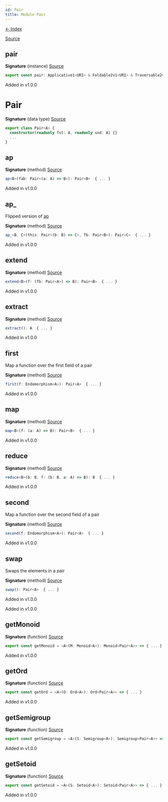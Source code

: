 ```yaml
---
id: Pair
title: Module Pair
---
```


[← Index](.)

[Source](https://github.com/gcanti/fp-ts/blob/master/src/Pair.ts)

## pair

**Signature** (instance) [Source](https://github.com/gcanti/fp-ts/blob/master/src/Pair.ts#L155-L167)

```ts
export const pair: Applicative1<URI> & Foldable2v1<URI> & Traversable2v1<URI> & Comonad1<URI> = { ... }
```

Added in v1.0.0

# Pair

**Signature** (data type) [Source](https://github.com/gcanti/fp-ts/blob/master/src/Pair.ts#L30-L67)

```ts
export class Pair<A> {
  constructor(readonly fst: A, readonly snd: A) {}
  ...
}
```

## ap

**Signature** (method) [Source](https://github.com/gcanti/fp-ts/blob/master/src/Pair.ts#L49-L51)

```ts
ap<B>(fab: Pair<(a: A) => B>): Pair<B>  { ... }
```

Added in v1.0.0

## ap\_

Flipped version of [ap](#ap)

**Signature** (method) [Source](https://github.com/gcanti/fp-ts/blob/master/src/Pair.ts#L55-L57)

```ts
ap_<B, C>(this: Pair<(b: B) => C>, fb: Pair<B>): Pair<C>  { ... }
```

Added in v1.0.0

## extend

**Signature** (method) [Source](https://github.com/gcanti/fp-ts/blob/master/src/Pair.ts#L64-L66)

```ts
extend<B>(f: (fb: Pair<A>) => B): Pair<B>  { ... }
```

Added in v1.0.0

## extract

**Signature** (method) [Source](https://github.com/gcanti/fp-ts/blob/master/src/Pair.ts#L61-L63)

```ts
extract(): A  { ... }
```

Added in v1.0.0

## first

Map a function over the first field of a pair

**Signature** (method) [Source](https://github.com/gcanti/fp-ts/blob/master/src/Pair.ts#L35-L37)

```ts
first(f: Endomorphism<A>): Pair<A>  { ... }
```

Added in v1.0.0

## map

**Signature** (method) [Source](https://github.com/gcanti/fp-ts/blob/master/src/Pair.ts#L46-L48)

```ts
map<B>(f: (a: A) => B): Pair<B>  { ... }
```

Added in v1.0.0

## reduce

**Signature** (method) [Source](https://github.com/gcanti/fp-ts/blob/master/src/Pair.ts#L58-L60)

```ts
reduce<B>(b: B, f: (b: B, a: A) => B): B  { ... }
```

Added in v1.0.0

## second

Map a function over the second field of a pair

**Signature** (method) [Source](https://github.com/gcanti/fp-ts/blob/master/src/Pair.ts#L39-L41)

```ts
second(f: Endomorphism<A>): Pair<A>  { ... }
```

Added in v1.0.0

## swap

Swaps the elements in a pair

**Signature** (method) [Source](https://github.com/gcanti/fp-ts/blob/master/src/Pair.ts#L43-L45)

```ts
swap(): Pair<A>  { ... }
```

Added in v1.0.0

Added in v1.0.0

## getMonoid

**Signature** (function) [Source](https://github.com/gcanti/fp-ts/blob/master/src/Pair.ts#L136-L141)

```ts
export const getMonoid = <A>(M: Monoid<A>): Monoid<Pair<A>> => { ... }
```

Added in v1.0.0

## getOrd

**Signature** (function) [Source](https://github.com/gcanti/fp-ts/blob/master/src/Pair.ts#L115-L120)

```ts
export const getOrd = <A>(O: Ord<A>): Ord<Pair<A>> => { ... }
```

Added in v1.0.0

## getSemigroup

**Signature** (function) [Source](https://github.com/gcanti/fp-ts/blob/master/src/Pair.ts#L126-L130)

```ts
export const getSemigroup = <A>(S: Semigroup<A>): Semigroup<Pair<A>> => { ... }
```

Added in v1.0.0

## getSetoid

**Signature** (function) [Source](https://github.com/gcanti/fp-ts/blob/master/src/Pair.ts#L105-L109)

```ts
export const getSetoid = <A>(S: Setoid<A>): Setoid<Pair<A>> => { ... }
```

Added in v1.0.0
